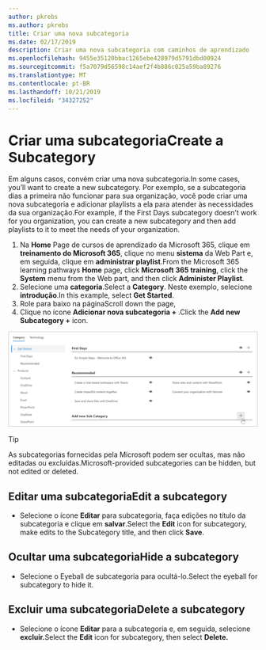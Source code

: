 ```yaml
---
author: pkrebs
ms.author: pkrebs
title: Criar uma nova subcategoria
ms.date: 02/17/2019
description: Criar uma nova subcategoria com caminhos de aprendizado
ms.openlocfilehash: 9455e35120bbac1265ebe428979d5791dbd00924
ms.sourcegitcommit: f5a7079d56598c14aef2f4b886c025a59ba89276
ms.translationtype: MT
ms.contentlocale: pt-BR
ms.lasthandoff: 10/21/2019
ms.locfileid: "34327252"
---
```

# <a name="create-a-subcategory"></a><span data-ttu-id="036c4-103">Criar uma subcategoria</span><span class="sxs-lookup"><span data-stu-id="036c4-103">Create a Subcategory</span></span> 
<span data-ttu-id="036c4-104">Em alguns casos, convém criar uma nova subcategoria.</span><span class="sxs-lookup"><span data-stu-id="036c4-104">In some cases, you’ll want to create a new subcategory.</span></span> <span data-ttu-id="036c4-105">Por exemplo, se a subcategoria dias a primeira não funcionar para sua organização, você pode criar uma nova subcategoria e adicionar playlists a ela para atender às necessidades da sua organização.</span><span class="sxs-lookup"><span data-stu-id="036c4-105">For example, if the First Days subcategory doesn’t work for you organization, you can create a new subcategory and then add playlists to it to meet the needs of your organization.</span></span> 

1. <span data-ttu-id="036c4-106">Na **Home** Page de cursos de aprendizado da Microsoft 365, clique em **treinamento do Microsoft 365**, clique no menu **sistema** da Web Part e, em seguida, clique em **administrar playlist**.</span><span class="sxs-lookup"><span data-stu-id="036c4-106">From the Microsoft 365 learning pathways **Home** page, click **Microsoft 365 training**, click the **System** menu from the Web part, and then click **Administer Playlist**.</span></span> 
2. <span data-ttu-id="036c4-107">Selecione uma **categoria**.</span><span class="sxs-lookup"><span data-stu-id="036c4-107">Select a **Category**.</span></span> <span data-ttu-id="036c4-108">Neste exemplo, selecione **introdução**.</span><span class="sxs-lookup"><span data-stu-id="036c4-108">In this example, select **Get Started**.</span></span>  
3. <span data-ttu-id="036c4-109">Role para baixo na página</span><span class="sxs-lookup"><span data-stu-id="036c4-109">Scroll down the page,</span></span> 
3. <span data-ttu-id="036c4-110">Clique no ícone **Adicionar nova subcategoria +** .</span><span class="sxs-lookup"><span data-stu-id="036c4-110">Click the **Add new Subcategory +** icon.</span></span>  

![CG-newsubcategory. png](media/cg-newsubcategory.png)

> [!TIP]
> <span data-ttu-id="036c4-112">As subcategorias fornecidas pela Microsoft podem ser ocultas, mas não editadas ou excluídas.</span><span class="sxs-lookup"><span data-stu-id="036c4-112">Microsoft-provided subcategories can be hidden, but not edited or deleted.</span></span> 

## <a name="edit-a-subcategory"></a><span data-ttu-id="036c4-113">Editar uma subcategoria</span><span class="sxs-lookup"><span data-stu-id="036c4-113">Edit a subcategory</span></span>
- <span data-ttu-id="036c4-114">Selecione o ícone **Editar** para subcategoria, faça edições no título da subcategoria e clique em **salvar**.</span><span class="sxs-lookup"><span data-stu-id="036c4-114">Select the **Edit** icon for subcategory, make edits to the Subcategory title, and then click **Save**.</span></span>

## <a name="hide-a-subcategory"></a><span data-ttu-id="036c4-115">Ocultar uma subcategoria</span><span class="sxs-lookup"><span data-stu-id="036c4-115">Hide a subcategory</span></span>
- <span data-ttu-id="036c4-116">Selecione o Eyeball de subcategoria para ocultá-lo.</span><span class="sxs-lookup"><span data-stu-id="036c4-116">Select the eyeball for subcategory to hide it.</span></span> 

## <a name="delete-a-subcategory"></a><span data-ttu-id="036c4-117">Excluir uma subcategoria</span><span class="sxs-lookup"><span data-stu-id="036c4-117">Delete a subcategory</span></span>
- <span data-ttu-id="036c4-118">Selecione o ícone **Editar** para a subcategoria e, em seguida, selecione **excluir.**</span><span class="sxs-lookup"><span data-stu-id="036c4-118">Select the **Edit** icon for subcategory, then select **Delete.**</span></span> 
